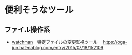 # 便利そうなツール

## ファイル操作系

- [watchman](https://facebook.github.io/watchman/)　特定ファイルの変更監視ツール
　https://oga-jun.hatenablog.com/entry/2015/07/18/152109